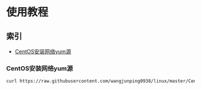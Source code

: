 使用教程
===


## 索引

- [CentOS安装网络yum源](#CentOS安装网络yum源)


### CentOS安装网络yum源

```Bash
curl https://raw.githubusercontent.com/wangjunping0938/linux/master/CentOS/network_source_config.sh | bash
```
